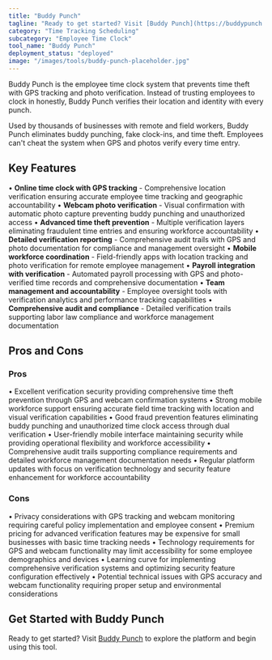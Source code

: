 ```yaml
---
title: "Buddy Punch"
tagline: "Ready to get started? Visit [Buddy Punch](https://buddypunch.com) to explore the platform and begin using this tool...."
category: "Time Tracking Scheduling"
subcategory: "Employee Time Clock"
tool_name: "Buddy Punch"
deployment_status: "deployed"
image: "/images/tools/buddy-punch-placeholder.jpg"
---
```

Buddy Punch is the employee time clock system that prevents time theft with GPS tracking and photo verification. Instead of trusting employees to clock in honestly, Buddy Punch verifies their location and identity with every punch.

Used by thousands of businesses with remote and field workers, Buddy Punch eliminates buddy punching, fake clock-ins, and time theft. Employees can't cheat the system when GPS and photos verify every time entry.

## Key Features

• **Online time clock with GPS tracking** - Comprehensive location verification ensuring accurate employee time tracking and geographic accountability
• **Webcam photo verification** - Visual confirmation with automatic photo capture preventing buddy punching and unauthorized access
• **Advanced time theft prevention** - Multiple verification layers eliminating fraudulent time entries and ensuring workforce accountability
• **Detailed verification reporting** - Comprehensive audit trails with GPS and photo documentation for compliance and management oversight
• **Mobile workforce coordination** - Field-friendly apps with location tracking and photo verification for remote employee management
• **Payroll integration with verification** - Automated payroll processing with GPS and photo-verified time records and comprehensive documentation
• **Team management and accountability** - Employee oversight tools with verification analytics and performance tracking capabilities
• **Comprehensive audit and compliance** - Detailed verification trails supporting labor law compliance and workforce management documentation

## Pros and Cons

### Pros
• Excellent verification security providing comprehensive time theft prevention through GPS and webcam confirmation systems
• Strong mobile workforce support ensuring accurate field time tracking with location and visual verification capabilities
• Good fraud prevention features eliminating buddy punching and unauthorized time clock access through dual verification
• User-friendly mobile interface maintaining security while providing operational flexibility and workforce accessibility
• Comprehensive audit trails supporting compliance requirements and detailed workforce management documentation needs
• Regular platform updates with focus on verification technology and security feature enhancement for workforce accountability

### Cons
• Privacy considerations with GPS tracking and webcam monitoring requiring careful policy implementation and employee consent
• Premium pricing for advanced verification features may be expensive for small businesses with basic time tracking needs
• Technology requirements for GPS and webcam functionality may limit accessibility for some employee demographics and devices
• Learning curve for implementing comprehensive verification systems and optimizing security feature configuration effectively
• Potential technical issues with GPS accuracy and webcam functionality requiring proper setup and environmental considerations

## Get Started with Buddy Punch

Ready to get started? Visit [Buddy Punch](https://buddypunch.com) to explore the platform and begin using this tool.